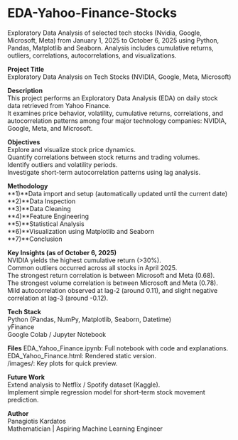 # EDA-Yahoo-Finance-Stocks
Exploratory Data Analysis of selected tech stocks (Nvidia, Google, Microsoft, Meta) from January 1, 2025 to October 6, 2025 using Python, Pandas, Matplotlib and Seaborn. Analysis includes cumulative returns, outliers, correlations, autocorrelations, and visualizations.  


**Project Title**  
Exploratory Data Analysis on Tech Stocks (NVIDIA, Google, Meta, Microsoft)  


**Description**  
This project performs an Exploratory Data Analysis (EDA) on daily stock data retrieved from Yahoo Finance.  
It examines price behavior, volatility, cumulative returns, correlations, and autocorrelation patterns among four major technology companies: NVIDIA, Google, Meta, and Microsoft.  


**Objectives**  
Explore and visualize stock price dynamics.  
Quantify correlations between stock returns and trading volumes.  
Identify outliers and volatility periods.  
Investigate short-term autocorrelation patterns using lag analysis.  


**Methodology**  
**1)**Data import and setup (automatically updated until the current date)  
**2)**Data Inspection  
**3)**Data Cleaning  
**4)**Feature Engineering  
**5)**Statistical Analysis  
**6)**Visualization using Matplotlib and Seaborn  
**7)**Conclusion  


**Key Insights (as of October 6, 2025)**  
NVIDIA yields the highest cumulative return (>30%).  
Common outliers occurred across all stocks in April 2025.  
The strongest return correlation is between Microsoft and Meta (0.68).  
The strongest volume correlation is between Microsoft and Meta (0.78).  
Mild autocorrelation observed at lag-2 (around 0.11), and slight negative correlation at lag-3 (around -0.12).  


**Tech Stack**  
Python (Pandas, NumPy, Matplotlib, Seaborn, Datetime)  
yFinance  
Google Colab / Jupyter Notebook  


**Files** 
EDA_Yahoo_Finance.ipynb: Full notebook with code and explanations.  
EDA_Yahoo_Finance.html: Rendered static version.  
/images/: Key plots for quick preview.  


**Future Work**  
Extend analysis to Netflix / Spotify dataset (Kaggle).  
Implement simple regression model for short-term stock movement prediction.  


**Author**  
Panagiotis Kardatos  
Mathematician | Aspiring Machine Learning Engineer
